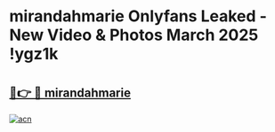 # mirandahmarie Onlyfans Leaked - New Video & Photos March 2025 !ygz1k

# <h2><a href="https://78dtut.iuczelnia.edu.pl?title=mirandahmarie&ref=ygz1k">🔗👉 🔴 mirandahmarie</a></h2>

[![acn](https://github.com/user-attachments/assets/0f9c940e-d8b0-45ae-aac7-cd30a18b3e1c)](https://78dtut.iuczelnia.edu.pl?title=mirandahmarie&ref=ygz1k)

